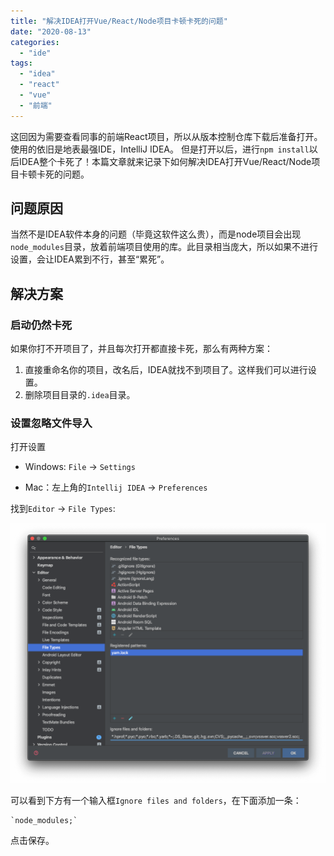 ```yaml
---
title: "解决IDEA打开Vue/React/Node项目卡顿卡死的问题"
date: "2020-08-13"
categories: 
  - "ide"
tags: 
  - "idea"
  - "react"
  - "vue"
  - "前端"
---
```


这回因为需要查看同事的前端React项目，所以从版本控制仓库下载后准备打开。使用的依旧是地表最强IDE，IntelliJ IDEA。 但是打开以后，进行`npm install`以后IDEA整个卡死了！本篇文章就来记录下如何解决IDEA打开Vue/React/Node项目卡顿卡死的问题。

## 问题原因

当然不是IDEA软件本身的问题（毕竟这软件这么贵），而是node项目会出现`node_modules`目录，放着前端项目使用的库。此目录相当庞大，所以如果不进行设置，会让IDEA累到不行，甚至“累死”。

## 解决方案

### 启动仍然卡死

如果你打不开项目了，并且每次打开都直接卡死，那么有两种方案：

1. 直接重命名你的项目，改名后，IDEA就找不到项目了。这样我们可以进行设置。
2. 删除项目目录的`.idea`目录。

### 设置忽略文件导入

打开设置

- Windows: `File` -> `Settings`

- Mac：左上角的`Intellij IDEA` -> `Preferences`

找到`Editor` -> `File Types`:

![](images/解决IDEA打开VueReactNode项目卡顿卡死的问题-01.png)

可以看到下方有一个输入框`Ignore files and folders`，在下面添加一条：

    `node_modules;`

点击保存。
